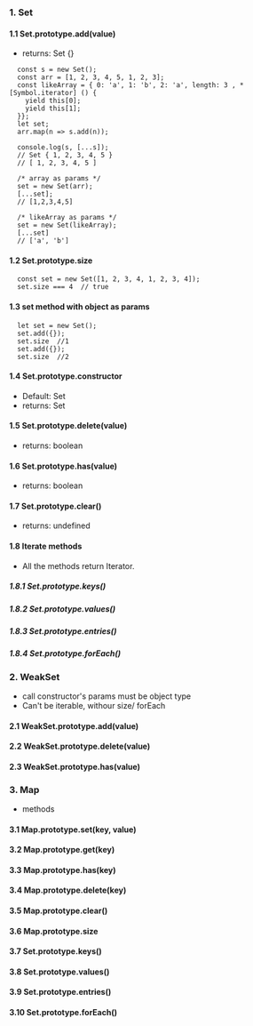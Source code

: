 ### 1. Set
#### 1.1 Set.prototype.add(value)
* returns: Set {}
```
  const s = new Set();
  const arr = [1, 2, 3, 4, 5, 1, 2, 3];
  const likeArray = { 0: 'a', 1: 'b', 2: 'a', length: 3 , *[Symbol.iterator] () {
    yield this[0];
    yield this[1];
  }};
  let set;
  arr.map(n => s.add(n));

  console.log(s, [...s]);
  // Set { 1, 2, 3, 4, 5 }
  // [ 1, 2, 3, 4, 5 ]

  /* array as params */ 
  set = new Set(arr);
  [...set];
  // [1,2,3,4,5]

  /* likeArray as params */ 
  set = new Set(likeArray);
  [...set]
  // ['a', 'b']

```

#### 1.2 Set.prototype.size
```
  const set = new Set([1, 2, 3, 4, 1, 2, 3, 4]);
  set.size === 4  // true
```
#### 1.3 set method with object as params
```
  let set = new Set();
  set.add({});
  set.size  //1
  set.add({});
  set.size  //2
```

#### 1.4 Set.prototype.constructor
* Default: Set
* returns: Set

#### 1.5 Set.prototype.delete(value)
* returns: boolean

#### 1.6 Set.prototype.has(value)
* returns: boolean

#### 1.7 Set.prototype.clear()
* returns: undefined

#### 1.8 Iterate methods
* All the methods return Iterator.
##### 1.8.1 Set.prototype.keys()
##### 1.8.2 Set.prototype.values()
##### 1.8.3 Set.prototype.entries()
##### 1.8.4 Set.prototype.forEach()

### 2. WeakSet
* call constructor's params must be object type
* Can't be iterable, withour size/ forEach
#### 2.1 WeakSet.prototype.add(value)
#### 2.2 WeakSet.prototype.delete(value)
#### 2.3 WeakSet.prototype.has(value)

### 3. Map
* methods
#### 3.1 Map.prototype.set(key, value)
#### 3.2 Map.prototype.get(key)
#### 3.3 Map.prototype.has(key)
#### 3.4 Map.prototype.delete(key)
#### 3.5 Map.prototype.clear()
#### 3.6 Map.prototype.size
#### 3.7 Set.prototype.keys()
#### 3.8 Set.prototype.values()
#### 3.9 Set.prototype.entries()
#### 3.10 Set.prototype.forEach()


